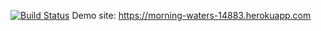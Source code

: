 [![Build Status](https://travis-ci.org/burakbaran/myDemoApp.svg?branch=master)](https://travis-ci.org/burakbaran/myDemoApp)
Demo site: https://morning-waters-14883.herokuapp.com
